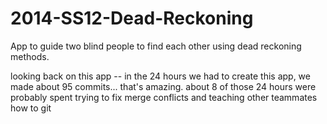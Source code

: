 2014-SS12-Dead-Reckoning
========================

App to guide two blind people to find each other using dead reckoning methods.


looking back on this app -- in the 24 hours we had to create this app, we made about 95 commits... that's amazing.
about 8 of those 24 hours were probably spent trying to fix merge conflicts and teaching other teammates how to git
